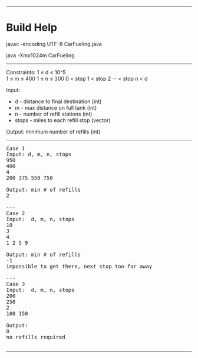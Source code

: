 
***

# Build Help

javac -encoding UTF-8 CarFueling.java

java -Xmx1024m CarFueling

***

Constraints: 
    1 ≤ d ≤ 10^5  
    1 ≤ m ≤ 400
    1 ≤ n ≤ 300
    0 < stop 1 < stop 2 ··· < stop n < d

Input:  
  * d - distance to final destination (int)
  * m - max distance on full tank (int)
  * n - number of refill stations (int)
  * stops - miles to each refill stop (vector<int>)

Output: minimum number of refills (int)

***

<pre>
Case 1
Input: d, m, n, stops
950   
400
4
200 375 550 750

Output: min # of refills
2

---
Case 2
Input:  d, m, n, stops
10
3
4
1 2 5 9

Output: min # of refills
-1
impossible to get there, next stop too far away

---
Case 3
Input:  d, m, n, stops
200
250
2
100 150

Output:
0
no refills required

</pre>

***


